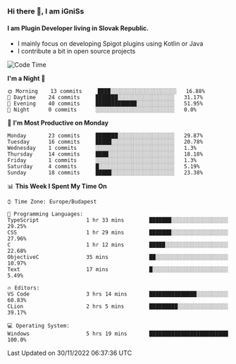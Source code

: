 ### Hi there 👋, I am iGniSs

#### I am Plugin Developer living in Slovak Republic.
- I mainly focus on developing Spigot plugins using Kotlin or Java
- I contribute a bit in open source projects

<!--START_SECTION:waka-->
![Code Time](http://img.shields.io/badge/Code%20Time-970%20hrs%207%20mins-blue)

**I'm a Night 🦉** 

```text
🌞 Morning    13 commits     ████░░░░░░░░░░░░░░░░░░░░░   16.88% 
🌆 Daytime    24 commits     ███████░░░░░░░░░░░░░░░░░░   31.17% 
🌃 Evening    40 commits     █████████████░░░░░░░░░░░░   51.95% 
🌙 Night      0 commits      ░░░░░░░░░░░░░░░░░░░░░░░░░   0.0%

```
📅 **I'm Most Productive on Monday** 

```text
Monday       23 commits     ███████░░░░░░░░░░░░░░░░░░   29.87% 
Tuesday      16 commits     █████░░░░░░░░░░░░░░░░░░░░   20.78% 
Wednesday    1 commits      ░░░░░░░░░░░░░░░░░░░░░░░░░   1.3% 
Thursday     14 commits     ████░░░░░░░░░░░░░░░░░░░░░   18.18% 
Friday       1 commits      ░░░░░░░░░░░░░░░░░░░░░░░░░   1.3% 
Saturday     4 commits      █░░░░░░░░░░░░░░░░░░░░░░░░   5.19% 
Sunday       18 commits     █████░░░░░░░░░░░░░░░░░░░░   23.38%

```


📊 **This Week I Spent My Time On** 

```text
⌚︎ Time Zone: Europe/Budapest

💬 Programming Languages: 
TypeScript               1 hr 33 mins        ███████░░░░░░░░░░░░░░░░░░   29.25% 
CSS                      1 hr 29 mins        ███████░░░░░░░░░░░░░░░░░░   27.96% 
C                        1 hr 12 mins        █████░░░░░░░░░░░░░░░░░░░░   22.68% 
ObjectiveC               35 mins             ██░░░░░░░░░░░░░░░░░░░░░░░   10.97% 
Text                     17 mins             █░░░░░░░░░░░░░░░░░░░░░░░░   5.49%

🔥 Editors: 
VS Code                  3 hrs 14 mins       ███████████████░░░░░░░░░░   60.83% 
CLion                    2 hrs 5 mins        █████████░░░░░░░░░░░░░░░░   39.17%

💻 Operating System: 
Windows                  5 hrs 19 mins       █████████████████████████   100.0%

```


 Last Updated on 30/11/2022 06:37:36 UTC
<!--END_SECTION:waka-->